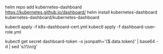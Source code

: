 helm repo add kubernetes-dashboard https://kubernetes.github.io/dashboard/
helm install kubernetes-dashboard kubernetes-dashboard/kubernetes-dashboard

kubectl apply -f k8s-dashboard-cert.yml
kubectl apply -f dashboard-user-role.yml

kubectl get secret dashboard-token -o jsonpath='{$.data.token}' | base64 -d | sed $'s/$/\\\n/g'